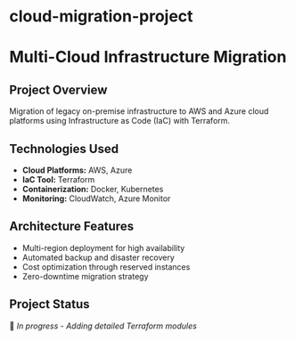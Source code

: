 # cloud-migration-project
# Multi-Cloud Infrastructure Migration

## Project Overview
Migration of legacy on-premise infrastructure to AWS and Azure cloud platforms using Infrastructure as Code (IaC) with Terraform.

## Technologies Used
- **Cloud Platforms:** AWS, Azure
- **IaC Tool:** Terraform
- **Containerization:** Docker, Kubernetes
- **Monitoring:** CloudWatch, Azure Monitor

## Architecture Features
- Multi-region deployment for high availability
- Automated backup and disaster recovery
- Cost optimization through reserved instances
- Zero-downtime migration strategy

## Project Status
🚧 *In progress - Adding detailed Terraform modules*
